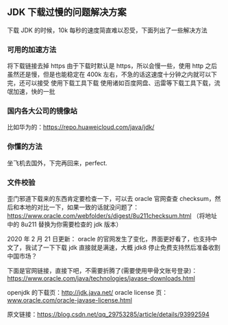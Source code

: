 ## JDK 下载过慢的问题解决方案

下载 JDK 的时候，10k 每秒的速度简直难以忍受，下面列出了一些解决方法

### 可用的加速方法

将下载链接去掉 https
由于下载时默认是 https，所以会慢一些，使用 http 之后虽然还是慢，但是也能稳定在 400k 左右，不急的话这速度十分钟之内就可以下完，还可以接受
使用下载工具下载
使用诸如百度网盘、迅雷等下载工具下载，流氓加速，快的一批

### 国内各大公司的镜像站

比如华为的：https://repo.huaweicloud.com/java/jdk/

### 你懂的方法

坐飞机去国外，下完再回来，perfect.

### 文件校验

歪门邪道下载来的东西肯定要检查一下，可以去 oracle 官网查查 checksum，然后和本地的对比一下，如果一致的话就没问题了：
https://www.oracle.com/webfolder/s/digest/8u211checksum.html
（将地址中的 8u211 替换为你需要检查的 jdk 版本）

2020 年 2 月 21 日更新：
oracle 的官网发生了变化，界面更好看了，也支持中文了，我试了一下下载 jdk 直接就是满速，大概 jdk8 停止免费支持然后准备收割中国市场？

下面是官网链接，直接下吧，不需要折腾了(需要使用甲骨文账号登录)：
https://www.oracle.com/java/technologies/javase-downloads.html

openjdk 的下载页：http://jdk.java.net/
oracle license 页：www.oracle.com/oracle-javase-license.html

原文链接：https://blog.csdn.net/qq_29753285/article/details/93992594
